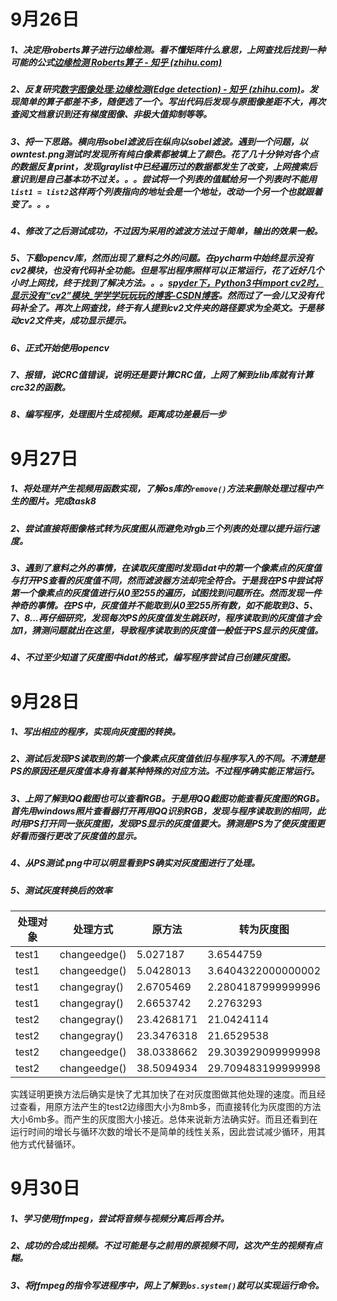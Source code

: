 # 9月26日

##### 1、决定用roberts算子进行边缘检测。看不懂矩阵什么意思，上网查找后找到一种可能的公式[边缘检测 Roberts算子 - 知乎 (zhihu.com)](https://zhuanlan.zhihu.com/p/266361551)

##### 2、反复研究[数字图像处理:边缘检测(Edge detection) - 知乎 (zhihu.com)](https://zhuanlan.zhihu.com/p/59640437)。发现简单的算子都差不多，随便选了一个。写出代码后发现与原图像差距不大，再次查阅文档意识到还有梯度图像、非极大值抑制等等。

##### 3、捋一下思路。横向用sobel滤波后在纵向以sobel滤波。遇到一个问题，以owntest.png测试时发现所有纯白像素都被填上了颜色。花了几十分钟对各个点的数据反复print，发现graylist中已经遍历过的数据都发生了改变，上网搜索后意识到是自己基本功不过关。。。尝试将一个列表的值赋给另一个列表时不能用`list1 = list2`这样两个列表指向的地址会是一个地址，改动一个另一个也就跟着变了。。。

##### 4、修改了之后测试成功，不过因为采用的滤波方法过于简单，输出的效果一般。

##### 5、下载opencv库，然而出现了意料之外的问题。在pycharm中始终显示没有cv2模块，也没有代码补全功能。但是写出程序照样可以正常运行，花了近好几个小时上网找，终于找到了解决方法。。。[spyder下，Python3中import cv2时，显示没有“cv2”模块_学学学玩玩玩的博客-CSDN博客](https://blog.csdn.net/qq_30727951/article/details/107976235)。然而过了一会儿又没有代码补全了。再次上网查找，终于有人提到cv2文件夹的路径要求为全英文。于是移动cv2文件夹，成功显示提示。

##### 6、正式开始使用opencv

##### 7、报错，说CRC值错误，说明还是要计算CRC值，上网了解到zlib库就有计算crc32的函数。

##### 8、编写程序，处理图片生成视频。距离成功差最后一步

# 9月27日

##### 1、将处理并产生视频用函数实现，了解os库的`remove()`方法来删除处理过程中产生的图片。完成task8

##### 2、尝试直接将图像格式转为灰度图从而避免对rgb三个列表的处理以提升运行速度。

##### 3、遇到了意料之外的事情，在读取灰度图时发现idat中的第一个像素点的灰度值与打开PS查看的灰度值不同，然而滤波器方法却完全符合。于是我在PS中尝试将第一个像素点的灰度值进行从0至255的遍历，试图找到问题所在。然而发现一件神奇的事情。在PS中，灰度值并不能取到从0至255所有数，如不能取到3、5、7、8...再仔细研究，发现每次PS的灰度值发生跳跃时，程序读取到的灰度值才会加1，猜测问题就出在这里，导致程序读取到的灰度值一般低于PS显示的灰度值。

##### 4、不过至少知道了灰度图中idat的格式，编写程序尝试自己创建灰度图。

# 9月28日

##### 1、写出相应的程序，实现向灰度图的转换。

##### 2、测试后发现PS读取到的第一个像素点灰度值依旧与程序写入的不同。不清楚是PS的原因还是灰度值本身有着某种特殊的对应方法。不过程序确实能正常运行。

##### 3、上网了解到QQ截图也可以查看RGB。于是用QQ截图功能查看灰度图的RGB。首先用windows照片查看器打开再用QQ识别RGB，发现与程序读取到的相同，此时用PS打开同一张灰度图，发现PS显示的灰度值要大。猜测是PS为了使灰度图更好看而强行更改了灰度值的显示。

##### 4、从PS测试.png中可以明显看到PS确实对灰度图进行了处理。

##### 5、测试灰度转换后的效率

| 处理对象 | 处理方式     | 原方法     | 转为灰度图         |
| -------- | ------------ | ---------- | ------------------ |
| test1    | changeedge() | 5.027187   | 3.6544759          |
| test1    | changeedge() | 5.0428013  | 3.6404322000000002 |
| test1    | changegray() | 2.6705469  | 2.2804187999999996 |
| test1    | changegray() | 2.6653742  | 2.2763293          |
| test2    | changegray() | 23.4268171 | 21.0424114         |
| test2    | changegray() | 23.3476318 | 21.6529538         |
| test2    | changeedge() | 38.0338662 | 29.303929099999998 |
| test2    | changeedge() | 38.5094934 | 29.709483199999998 |

​	实践证明更换方法后确实是快了尤其加快了在对灰度图做其他处理的速度。而且经过查看，用原方法产生的test2边缘图大小为8mb多，而直接转化为灰度图的方法大小6mb多。而产生的灰度图大小接近。总体来说新方法确实好。而且还看到在运行时间的增长与循环次数的增长不是简单的线性关系，因此尝试减少循环，用其他方式代替循环。

# 9月30日

##### 1、学习使用ffmpeg，尝试将音频与视频分离后再合并。

##### 2、成功的合成出视频。不过可能是与之前用的原视频不同，这次产生的视频有点糊。

##### 3、将ffmpeg的指令写进程序中，网上了解到`os.system()`就可以实现运行命令。
